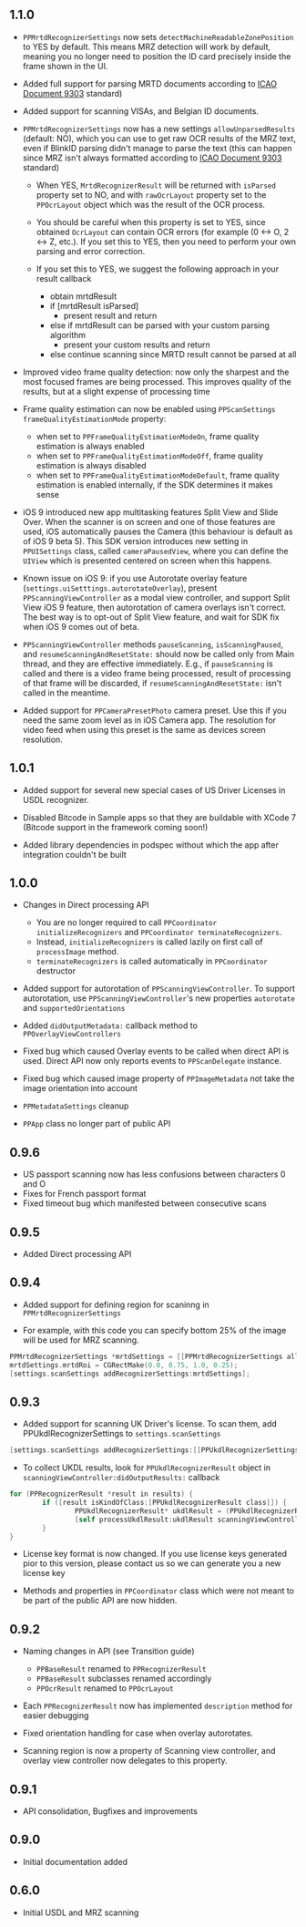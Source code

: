 ## 1.1.0

- `PPMrtdRecognizerSettings` now sets `detectMachineReadableZonePosition` to YES by default. This means MRZ detection will work by default, meaning you no longer need to position the ID card precisely inside the frame shown in the UI.

- Added full support for parsing MRTD documents according to [ICAO Document 9303](http://www.icao.int/Security/mrtd/pages/Document9303.aspx) standard)

- Added support for scanning VISAs, and Belgian ID documents.

- `PPMrtdRecognizerSettings` now has a new settings `allowUnparsedResults` (default: NO), which you can use to get raw OCR results of the MRZ text, even if BlinkID parsing didn't manage to parse the text (this can happen since MRZ isn't always formatted according to [ICAO Document 9303](http://www.icao.int/Security/mrtd/pages/Document9303.aspx) standard)

    - When YES, `MrtdRecognizerResult` will be returned with `isParsed` property set to NO, and with `rawOcrLayout` property set to the `PPOcrLayout` object which was the result of the OCR process.

    - You should be careful when this property is set to YES, since obtained `OcrLayout` can contain OCR errors (for example (0 <-> O, 2 <-> Z, etc.). If you set this to YES, then you need to perform your own parsing and error correction.

    - If you set this to YES, we suggest the following approach in your result callback
         - obtain mrtdResult
         - if [mrtdResult isParsed]
             - present result and return
        - else if mrtdResult can be parsed with your custom parsing algorithm
             - present your custom results and return
        - else continue scanning since MRTD result cannot be parsed at all

- Improved video frame quality detection: now only the sharpest and the most focused frames are being processed. This improves quality of the results, but at a slight expense of processing time

- Frame quality estimation can now be enabled using `PPScanSettings frameQualityEstimationMode` property:
    - when set to `PPFrameQualityEstimationModeOn`, frame quality estimation is always enabled
    - when set to `PPFrameQualityEstimationModeOff`, frame quality estimation is always disabled
    - when set to `PPFrameQualityEstimationModeDefault`, frame quality estimation is enabled internally, if the SDK determines it makes sense

- iOS 9 introduced new app multitasking features Split View and Slide Over. When the scanner is on screen and one of those features are used, iOS automatically pauses the Camera (this behaviour is default as of iOS 9 beta 5). This SDK version introduces new setting in `PPUISettings` class, called `cameraPausedView`, where you can define the `UIView` which is presented centered on screen when this happens.

- Known issue on iOS 9: if you use Autorotate overlay feature (`settings.uiSetttings.autorotateOverlay`), present `PPScanningViewController` as a modal view controller, and support Split View iOS 9 feature, then autorotation of camera overlays isn't correct. The best way is to opt-out of Split View feature, and wait for SDK fix when iOS 9 comes out of beta.

- `PPScanningViewController` methods `pauseScanning`, `isScanningPaused`, and `resumeScanningAndResetState:` should now be called only from Main thread, and they are effective immediately. E.g., if `pauseScanning` is called and there is a video frame being processed, result of processing of that frame will be discarded, if `resumeScanningAndResetState:` isn't called in the meantime.

- Added support for `PPCameraPresetPhoto` camera preset. Use this if you need the same zoom level as in iOS Camera app. The resolution for video feed when using this preset is the same as devices screen resolution.

## 1.0.1

- Added support for several new special cases of US Driver Licenses in USDL recognizer. 

- Disabled Bitcode in Sample apps so that they are buildable with XCode 7 (Bitcode support in the framework coming soon!)

- Added library dependencies in podspec without which the app after integration couldn't be built 

## 1.0.0

- Changes in Direct processing API
    - You are no longer required to call `PPCoordinator initializeRecognizers` and `PPCoordinator terminateRecognizers`.
    - Instead, `initializeRecognizers` is called lazily on first call of `processImage` method. 
    - `terminateRecognizers` is called automatically in `PPCoordinator` destructor 
    
- Added support for autorotation of `PPScanningViewController`. To support autorotation, use `PPScanningViewController`'s new properties `autorotate` and `supportedOrientations`

- Added `didOutputMetadata:` callback method to `PPOverlayViewControllers`

- Fixed bug which caused Overlay events to be called when direct API is used. Direct API now only reports events to `PPScanDelegate` instance.

- Fixed bug which caused image property of `PPImageMetadata` not take the image orientation into account

- `PPMetadataSettings` cleanup

- `PPApp` class no longer part of public API

## 0.9.6

- US passport scanning now has less confusions between characters 0 and O
- Fixes for French passport format
- Fixed timeout bug which manifested between consecutive scans

## 0.9.5

- Added Direct processing API

## 0.9.4

- Added support for defining region for scaninng in `PPMrtdRecognizerSettings`

- For example, with this code you can specify bottom 25% of the image will be used for MRZ scanning.

```objective-c
PPMrtdRecognizerSettings *mrtdSettings = [[PPMrtdRecognizerSettings alloc] init];
mrtdSettings.mrtdRoi = CGRectMake(0.0, 0.75, 1.0, 0.25);
[settings.scanSettings addRecognizerSettings:mrtdSettings];
```
        
        
## 0.9.3

- Added support for scanning UK Driver's license. To scan them, add PPUkdlRecognizerSettings to `settings.scanSettings`

```objective-c
[settings.scanSettings addRecognizerSettings:[[PPUkdlRecognizerSettings alloc] init]];
```

- To collect UKDL results, look for `PPUkdlRecognizerResult` object in `scanningViewController:didOutputResults:` callback

```objective-c
for (PPRecognizerResult *result in results) {
        if ([result isKindOfClass:[PPUkdlRecognizerResult class]]) {
                PPUkdlRecognizerResult* ukdlResult = (PPUkdlRecognizerResult*)result;
                [self processUkdlResult:ukdlResult scanningViewController:scanningViewController];
        }
}
```
        
- License key format is now changed. If you use license keys generated pior to this version, please contact us so we can generate you a new license key

- Methods and properties in `PPCoordinator` class which were not meant to be part of the public API are now hidden.

## 0.9.2

- Naming changes in API (see Transition guide)
	- `PPBaseResult` renamed to `PPRecognizerResult`
	- `PPBaseResult` subclasses renamed accordingly
	- `PPOcrResult` renamed to `PPOcrLayout`

- Each `PPRecognizerResult` now has implemented `description` method for easier debugging

- Fixed orientation handling for case when overlay autorotates.

- Scanning region is now a property of Scanning view controller, and overlay view controller now delegates to this property.

## 0.9.1

- API consolidation, Bugfixes and improvements

## 0.9.0

- Initial documentation added
	
## 0.6.0

- Initial USDL and MRZ scanning